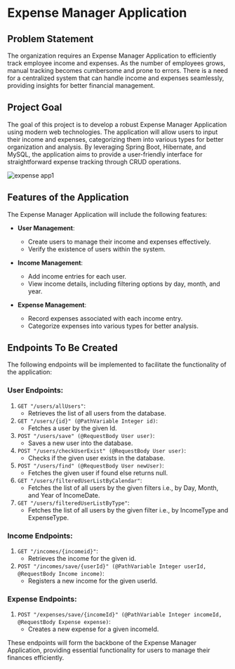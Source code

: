 # Expense Manager Application

## Problem Statement
The organization requires an Expense Manager Application to efficiently track employee income and expenses. As the number of employees grows, manual tracking becomes cumbersome and prone to errors. There is a need for a centralized system that can handle income and expenses seamlessly, providing insights for better financial management.

## Project Goal
The goal of this project is to develop a robust Expense Manager Application using modern web technologies. The application will allow users to input their income and expenses, categorizing them into various types for better organization and analysis. By leveraging Spring Boot, Hibernate, and MySQL, the application aims to provide a user-friendly interface for straightforward expense tracking through CRUD operations.

![expense app1](https://github.com/chiragatgit/expense_manager_app/assets/119803371/65def05e-9cae-488d-8376-ebcfb3667723)

## Features of the Application
The Expense Manager Application will include the following features:

- **User Management**:
  - Create users to manage their income and expenses effectively.
  - Verify the existence of users within the system.

- **Income Management**:
  - Add income entries for each user.
  - View income details, including filtering options by day, month, and year.

- **Expense Management**:
  - Record expenses associated with each income entry.
  - Categorize expenses into various types for better analysis.

## Endpoints To Be Created
The following endpoints will be implemented to facilitate the functionality of the application:

### User Endpoints:
1. `GET "/users/allUsers"`:
   - Retrieves the list of all users from the database.
2. `GET "/users/{id}" (@PathVariable Integer id)`:
   - Fetches a user by the given Id.
3. `POST "/users/save" (@RequestBody User user)`:
   - Saves a new user into the database.
4. `POST "/users/checkUserExist" (@RequestBody User user)`:
   - Checks if the given user exists in the database.
5. `POST "/users/find" (@RequestBody User newUser)`:
   - Fetches the given user if found else returns null.
6. `GET "/users/filteredUserListByCalendar"`:
   - Fetches the list of all users by the given filters i.e., by Day, Month, and Year of IncomeDate.
7. `GET "/users/filteredUserListByType"`:
   - Fetches the list of all users by the given filter i.e., by IncomeType and ExpenseType.

### Income Endpoints:
1. `GET "/incomes/{incomeid}"`:
   - Retrieves the income for the given id.
2. `POST "/incomes/save/{userId}" (@PathVariable Integer userId, @RequestBody Income income)`:
   - Registers a new income for the given userId.

### Expense Endpoints:
1. `POST "/expenses/save/{incomeId}" (@PathVariable Integer incomeId, @RequestBody Expense expense)`:
   - Creates a new expense for a given incomeId.

These endpoints will form the backbone of the Expense Manager Application, providing essential functionality for users to manage their finances efficiently.
